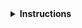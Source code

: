 <details>
<summary><strong>Instructions</strong></summary>

Thanks for contributing! :heart:

If this contribution is for instructor training, please email the link to this contribution to
checkout@carpentries.org so we can record your progress. You've completed your contribution
step for instructor checkout by submitting this contribution!

Keep in mind that **lesson maintainers are volunteers** and it may take them some time to
respond to your contribution. Although not all contributions can be incorporated into the lesson
materials, we appreciate your time and effort to improve the curriculum. If you have any questions
about the lesson maintenance process or would like to volunteer your time as a contribution
reviewer, please contact The Carpentries Team at team@carpentries.org.

You may delete these instructions from your comment.

\- The Carpentries
</details>


